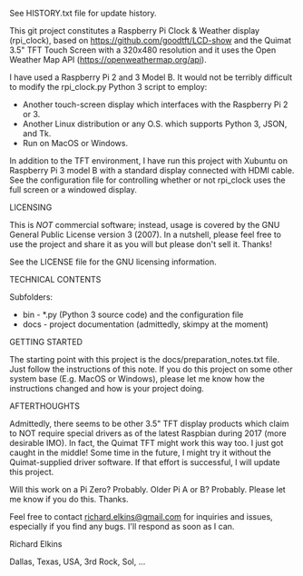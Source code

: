 See HISTORY.txt file for update history.

This git project constitutes a Raspberry Pi Clock & Weather display (rpi_clock), based on https://github.com/goodtft/LCD-show and the Quimat 3.5" TFT Touch Screen with a 320x480 resolution and it uses the Open Weather Map API (https://openweathermap.org/api).

I have used a Raspberry Pi 2 and 3 Model B.  It would not be terribly difficult to modify the rpi_clock.py Python 3 script to employ:

* Another touch-screen display which interfaces with the Raspberry Pi 2 or 3.
* Another Linux distribution or any O.S. which supports Python 3, JSON, and Tk.
* Run on MacOS or Windows.

In addition to the TFT environment, I have run this project with Xubuntu on Raspberry Pi 3 model B with a standard display connected with HDMI cable.  See the configuration file for controlling whether or not rpi_clock uses the full screen or a windowed display.

LICENSING

This is *NOT* commercial software; instead, usage is covered by the GNU General Public License version 3 (2007).  In a nutshell, please feel free to use the project and share it as you will but please don't sell it.  Thanks!

See the LICENSE file for the GNU licensing information.

TECHNICAL CONTENTS

Subfolders:

* bin - *.py (Python 3 source code) and the configuration file
* docs - project documentation (admittedly, skimpy at the moment)

GETTING STARTED

The starting point with this project is the docs/preparation_notes.txt file.  Just follow the instructions of this note. If you do this project on some other system base (E.g. MacOS or Windows), please let me know how the instructions changed and how is your project doing. 

AFTERTHOUGHTS

Admittedly, there seems to be other 3.5" TFT display products which claim to NOT require special drivers as of the latest Raspbian during 2017 (more desirable IMO).  In fact, the Quimat TFT might work this way too.  I just got caught in the middle!  Some time in the future, I might try it without the Quimat-supplied driver software.  If that effort is successful, I will update this project.

Will this work on a Pi Zero?  Probably.  Older Pi A or B?  Probably.  Please let me know if you do this.  Thanks.

Feel free to contact richard.elkins@gmail.com for inquiries and issues, especially if you find any bugs.  I'll respond as soon as I can.

Richard Elkins

Dallas, Texas, USA, 3rd Rock, Sol, ...
